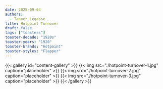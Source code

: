 ```yaml
---
date: 2025-09-04
authors:
  - Tanner Legasse
title: Hotpoint Turnover
draft: false
tags: ["toasters"]
toaster-decade: "1920s"
toaster-years: "1920"
toaster-brands: "Hotpoint"
toaster-styles: "Flapper"
---
```

{{< gallery id="content-gallery" >}}
  {{< img src="./hotpoint-turnover-1.jpg" caption="placeholder" >}}
  {{< img src="./hotpoint-turnover-2.jpg" caption="placeholder" >}}
  {{< img src="./hotpoint-turnover-3.jpg" caption="placeholder" >}}
{{< /gallery >}}
